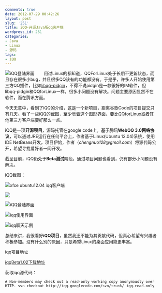 ```yaml
---
comments: true
date: 2012-07-29 00:42:26
layout: post
slug: '251'
title: iQQ-开源Java版qq客户端
wordpress_id: 251
categories:
- Java
- Linux
- 源码
tags:
- iQQ
---
```


![iQQ登陆界面](https://iqq-java.googlecode.com/files/loginProccess.jpg)        用过Linux的都知道，QQForLinux处于长期不更新状态，而且存在很多小bug，并且很多QQ该有的功能都没有。于是乎，许多人开始使用第三方QQ插件，比如[libqq-pidgin](http://libqq-pidgin.googlecode.com/)，不得不说pidgin是一款很好的IM软件，但libqq-pidgin和QQforLinux一样，很多小问题没有解决。问题主要原因显然不在软件，而在腾讯方面。

今天无意中，看到了iQQ的介绍，这是一个新项目，距离谷歌Code的项目提交只有几天。看了一些iQQ的截图，至少觉着这个图形界面，要比QQforLinux或者其他第三方客户端要好那么一点。

iQQ是一项**开源项目**，源码托管在google code上，基于腾讯**WebQQ 3.0网络协议**，可以通过JRE运行在任何平台上，作者基于Linux(Ubuntu 12.04)系统，使用IDE NetBeans开发。项目伊始，作者（_chengnuo128@gmail.com_）将源代码公开，希望寻找爱好者一同开发。

截至目前，iQQ仍处于**Beta测试**阶段，通过项目问题也看到，仍有部分小问题没有解决。

<!-- more -->

iQQ截图：

![xfce ubuntu12.04 iqq客户端](https://iqq-java.googlecode.com/files/mainFrame.jpg)

![](https://iqq-java.googlecode.com/files/cap.jpg)

![iQQ登陆界面](https://iqq-java.googlecode.com/files/login.jpg)

![iqq使用界面](https://iqq-java.googlecode.com/files/1.jpg)

![iqq聊天示例](https://iqq-java.googlecode.com/files/chating.jpg)

总结来讲，我很看好**iQQ项目**，虽然我还不能为其贡献代码，但真心希望有兴趣者积极参加。没有什么别的原因，只是希望Linux的桌面应用能更丰富。

[iqq项目地址](https://code.google.com/p/iqq/)

[iqqBeta1.02下载地址](https://code.google.com/p/iqq/downloads/detail?name=iQQ_beta1.02.zip&can=2&q=)

获取iqq源代码：

`# Non-members may check out a read-only working copy anonymously over HTTP.
svn checkout http://iqq.googlecode.com/svn/trunk/ iqq-read-only`
